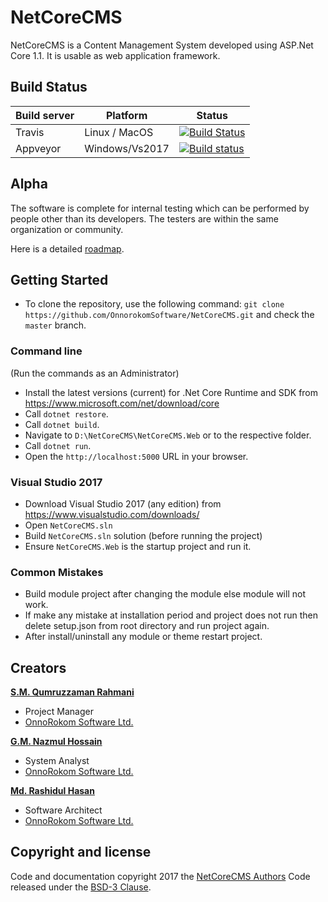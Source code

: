 # NetCoreCMS
NetCoreCMS is a Content Management System developed using ASP.Net Core 1.1. It is usable as web application framework.  

## Build Status
| Build server| Platform       | Status      |
|-------------|----------------|-------------|
|Travis       | Linux / MacOS  |[![Build Status](https://travis-ci.org/TecRT/NetCoreCMS.svg?branch=master)](https://travis-ci.org/TecRT/NetCoreCMS) |
|Appveyor      | Windows/Vs2017 |[![Build status](https://ci.appveyor.com/api/projects/status/17khtxlyevlddlag/branch/master?svg=true)](https://ci.appveyor.com/project/TecRT/netcorecms/branch/master)|

## Alpha

The software is complete for internal testing which can be performed by people other than its developers. The testers are within the same organization or community. 

Here is a detailed [roadmap](https://github.com/OnnorokomSoftware/NetCoreCMS/wiki/Roadmap).

## Getting Started

- To clone the repository, use the following command: 
`git clone https://github.com/OnnorokomSoftware/NetCoreCMS.git` 
and check the `master` branch. 

### Command line
(Run the commands as an Administrator)

- Install the latest versions (current) for .Net Core Runtime and SDK from https://www.microsoft.com/net/download/core
- Call `dotnet restore`.
- Call `dotnet build`.
- Navigate to `D:\NetCoreCMS\NetCoreCMS.Web` or to the respective folder. 
- Call `dotnet run`.
- Open the `http://localhost:5000` URL in your browser.

### Visual Studio 2017

- Download Visual Studio 2017 (any edition) from https://www.visualstudio.com/downloads/
- Open `NetCoreCMS.sln`
- Build `NetCoreCMS.sln` solution (before running the project)
- Ensure `NetCoreCMS.Web` is the startup project and run it.

### Common Mistakes
- Build module project after changing the module else module will not work.
- If make any mistake at installation period and project does not run then delete setup.json from root directory and run project again.
- After install/uninstall any module or theme restart project.

 
## Creators

[**S.M. Qumruzzaman Rahmani**](http://byronbd.com)

- Project Manager
- [OnnoRokom Software Ltd.](https://onnorokomsoftware.com)

[**G.M. Nazmul Hossain**](http://gmnazmul.com)

- System Analyst
- [OnnoRokom Software Ltd.](https://onnorokomsoftware.com)

[**Md. Rashidul Hasan**](http://masums.com)

- Software Architect
- [OnnoRokom Software Ltd.](https://onnorokomsoftware.com)

## Copyright and license

Code and documentation copyright 2017 the [NetCoreCMS Authors](http://onnorokomsoftware.com) Code released under the [BSD-3 Clause](https://github.com/OnnorokomSoftware/NetCoreCMS/blob/master/LICENSE).

